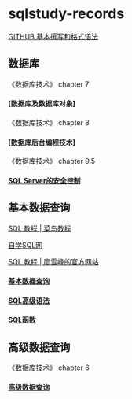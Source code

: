 # sqlstudy-records

[GITHUB 基本撰写和格式语法](https://docs.github.com/cn/github/writing-on-github/basic-writing-and-formatting-syntax)

数据库
---
《数据库技术》 chapter 7

#### [数据库及数据库对象]

《数据库技术》 chapter 8

#### [数据库后台编程技术]

《数据库技术》 chapter 9.5

#### [SQL Server的安全控制](https://github.com/penny-glo/sqlstudy-records/blob/main/SQL%20Server%E7%9A%84%E5%AE%89%E5%85%A8%E6%8E%A7%E5%88%B6.md)

基本数据查询
---

[SQL 教程 | 菜鸟教程](https://www.runoob.com/sql/sql-tutorial.html)

[自学SQL网](http://xuesql.cn/)

[SQL 教程 | 廖雪峰的官方网站](https://www.liaoxuefeng.com/wiki/1177760294764384)

#### [基本数据查询](https://github.com/penny-glo/sqlstudy-records/blob/main/%E5%9F%BA%E6%9C%AC%E6%95%B0%E6%8D%AE%E6%9F%A5%E8%AF%A2.md)

#### [SQL高级语法](https://github.com/penny-glo/sqlstudy-records/blob/main/SQL%E9%AB%98%E7%BA%A7%E8%AF%AD%E6%B3%95.md)

#### [SQL函数](https://github.com/penny-glo/sqlstudy-records/blob/main/SQL%E5%87%BD%E6%95%B0.md)

高级数据查询
---
《数据库技术》 chapter 6

#### [高级数据查询](https://github.com/penny-glo/sqlstudy-records/blob/main/%E9%AB%98%E7%BA%A7%E6%95%B0%E6%8D%AE%E6%9F%A5%E8%AF%A2.md)
